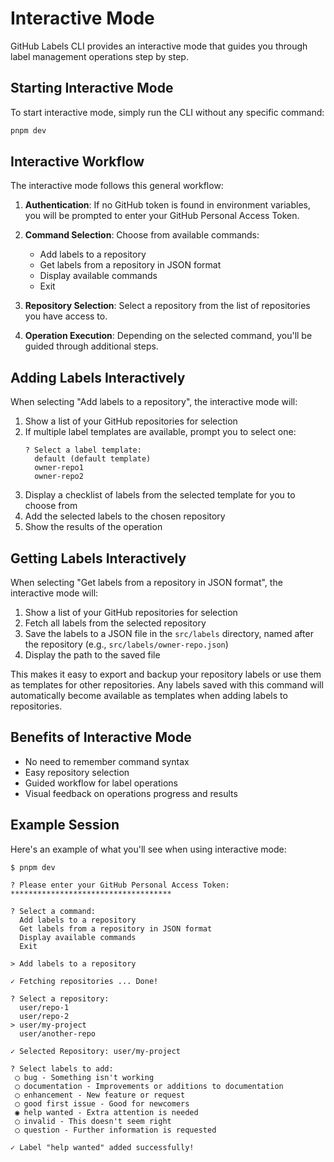 # Interactive Mode

GitHub Labels CLI provides an interactive mode that guides you through label management operations step by step.

## Starting Interactive Mode

To start interactive mode, simply run the CLI without any specific command:

```bash
pnpm dev
```

## Interactive Workflow

The interactive mode follows this general workflow:

1. **Authentication**: If no GitHub token is found in environment variables, you will be prompted to enter your GitHub Personal Access Token.

2. **Command Selection**: Choose from available commands:

   - Add labels to a repository
   - Get labels from a repository in JSON format
   - Display available commands
   - Exit

3. **Repository Selection**: Select a repository from the list of repositories you have access to.

4. **Operation Execution**: Depending on the selected command, you'll be guided through additional steps.

## Adding Labels Interactively

When selecting "Add labels to a repository", the interactive mode will:

1. Show a list of your GitHub repositories for selection
2. If multiple label templates are available, prompt you to select one:
   ```
   ? Select a label template:
     default (default template)
     owner-repo1
     owner-repo2
   ```
3. Display a checklist of labels from the selected template for you to choose from
4. Add the selected labels to the chosen repository
5. Show the results of the operation

## Getting Labels Interactively

When selecting "Get labels from a repository in JSON format", the interactive mode will:

1. Show a list of your GitHub repositories for selection
2. Fetch all labels from the selected repository
3. Save the labels to a JSON file in the `src/labels` directory, named after the repository (e.g., `src/labels/owner-repo.json`)
4. Display the path to the saved file

This makes it easy to export and backup your repository labels or use them as templates for other repositories. Any labels saved with this command will automatically become available as templates when adding labels to repositories.

## Benefits of Interactive Mode

- No need to remember command syntax
- Easy repository selection
- Guided workflow for label operations
- Visual feedback on operations progress and results

## Example Session

Here's an example of what you'll see when using interactive mode:

```
$ pnpm dev

? Please enter your GitHub Personal Access Token: ************************************

? Select a command:
  Add labels to a repository
  Get labels from a repository in JSON format
  Display available commands
  Exit

> Add labels to a repository

✓ Fetching repositories ... Done!

? Select a repository:
  user/repo-1
  user/repo-2
> user/my-project
  user/another-repo

✓ Selected Repository: user/my-project

? Select labels to add:
 ◯ bug - Something isn't working
 ◯ documentation - Improvements or additions to documentation
 ◯ enhancement - New feature or request
 ◯ good first issue - Good for newcomers
 ◉ help wanted - Extra attention is needed
 ◯ invalid - This doesn't seem right
 ◯ question - Further information is requested

✓ Label "help wanted" added successfully!
```
